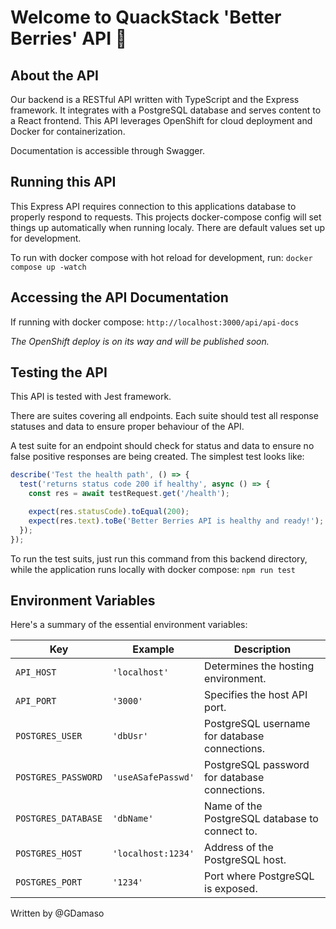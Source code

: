# Welcome to QuackStack 'Better Berries' API 🚀

## About the API

Our backend is a RESTful API written with TypeScript and the Express framework. It integrates with a PostgreSQL database and serves content to a React frontend. This API leverages OpenShift for cloud deployment and Docker for containerization.

Documentation is accessible through Swagger.


## Running this API

This Express API requires connection to this applications database to properly respond to requests. This projects docker-compose config will set things up automatically when running localy. There are default values set up for development.

To run with docker compose with hot reload for development, run:
`docker compose up -watch`

## Accessing the API Documentation

If running with docker compose:
`http://localhost:3000/api/api-docs`

*The OpenShift deploy is on its way and will be published soon.*

## Testing the API

This API is tested with Jest framework.

There are suites covering all endpoints. Each suite should test all response statuses and data to ensure proper behaviour of the API.

A test suite for an endpoint should check for status and data to ensure no false positive responses are being created. 
The simplest test looks like:

```typescript
describe('Test the health path', () => {
  test('returns status code 200 if healthy', async () => {
    const res = await testRequest.get('/health');

    expect(res.statusCode).toEqual(200);
    expect(res.text).toBe('Better Berries API is healthy and ready!');
  });
});
```

To run the test suits, just run this command from this backend directory, while the application runs locally with docker compose:
`npm run test`

## Environment Variables

Here's a summary of the essential environment variables:

| Key                 | Example            | Description                                    |
| ------------------- | ------------------ | ---------------------------------------------- |
| `API_HOST`          | `'localhost'`      | Determines the hosting environment.            |
| `API_PORT`          | `'3000'`           | Specifies the host API port.                   |
| `POSTGRES_USER`     | `'dbUsr'`          | PostgreSQL username for database connections.  |
| `POSTGRES_PASSWORD` | `'useASafePasswd'` | PostgreSQL password for database connections.  |
| `POSTGRES_DATABASE` | `'dbName'`         | Name of the PostgreSQL database to connect to. |
| `POSTGRES_HOST`     | `'localhost:1234'` | Address of the PostgreSQL host.                |
| `POSTGRES_PORT`     | `'1234'`           | Port where PostgreSQL is exposed.              |

Written by @GDamaso
